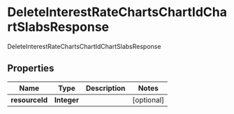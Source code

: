 

# DeleteInterestRateChartsChartIdChartSlabsResponse

DeleteInterestRateChartsChartIdChartSlabsResponse
## Properties

Name | Type | Description | Notes
------------ | ------------- | ------------- | -------------
**resourceId** | **Integer** |  |  [optional]



